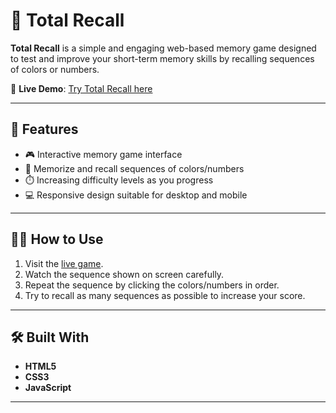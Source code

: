 # 🧠 Total Recall

**Total Recall** is a simple and engaging web-based memory game designed to test and improve your short-term memory skills by recalling sequences of colors or numbers.

🔗 **Live Demo**: [Try Total Recall here](https://danishinnovates.github.io/Total-Recall/)

---

## 🚀 Features

- 🎮 Interactive memory game interface
- 🔢 Memorize and recall sequences of colors/numbers
- ⏱️ Increasing difficulty levels as you progress
- 💻 Responsive design suitable for desktop and mobile

---

## 🧑‍💻 How to Use

1. Visit the [live game](https://danishinnovates.github.io/Total-Recall/).
2. Watch the sequence shown on screen carefully.
3. Repeat the sequence by clicking the colors/numbers in order.
4. Try to recall as many sequences as possible to increase your score.

---

## 🛠️ Built With

- **HTML5**
- **CSS3**
- **JavaScript**

---



